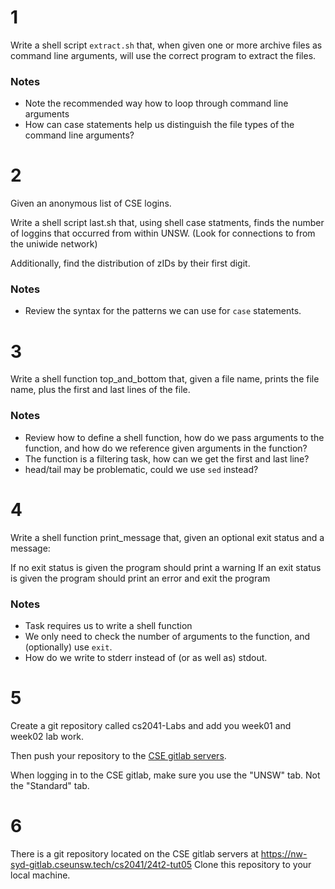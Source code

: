 
# 1
Write a shell script `extract.sh` that, when given one or more archive files as command line arguments, will use the correct program to extract the files. 

### Notes
- Note the recommended way how to loop through command line arguments
- How can case statements help us distinguish the file types of the command line arguments?

# 2
 Given an anonymous list of CSE logins.

Write a shell script last.sh that, using shell case statments, finds the number of loggins that occurred from within UNSW.
(Look for connections to from the uniwide network)

Additionally, find the distribution of zIDs by their first digit. 

### Notes
- Review the syntax for the patterns we can use for `case` statements.

# 3
Write a shell function top_and_bottom that, given a file name, prints the file name, plus the first and last lines of the file. 

### Notes
- Review how to define a shell function, how do we pass arguments to the function, 
and how do we reference given arguments in the function?
- The function is a filtering task, how can we get the first and last line?
- head/tail may be problematic, could we use `sed` instead?


# 4
 Write a shell function print_message that, given an optional exit status and a message:

If no exit status is given the program should print a warning
If an exit status is given the program should print an error and exit the program 

### Notes
- Task requires us to write a shell function
- We only need to check the number of arguments to the function, and (optionally) use
`exit`.
- How do we write to stderr instead of (or as well as) stdout.

# 5
 Create a git repository called cs2041-Labs and add you week01 and week02 lab work.

Then push your repository to the [CSE gitlab servers](https://nw-syd-gitlab.cseunsw.tech/users/sign_in).

When logging in to the CSE gitlab, make sure you use the "UNSW" tab.
Not the "Standard" tab. 

# 6
 There is a git repository located on the CSE gitlab servers at https://nw-syd-gitlab.cseunsw.tech/cs2041/24t2-tut05
Clone this repository to your local machine. 


